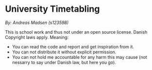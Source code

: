# University Timetabling
_By: Andreas Madsen (s123598)_

This is school work and thus not under an open source license. Danish Copyright laws apply. Meaning:

* You can read the code and report and get inspiration from it.
* You can not distribute it without explicit permission.
* You can not hold me accountable for any harm this may cause (not nessarry to say under Danish law, but here you go).

